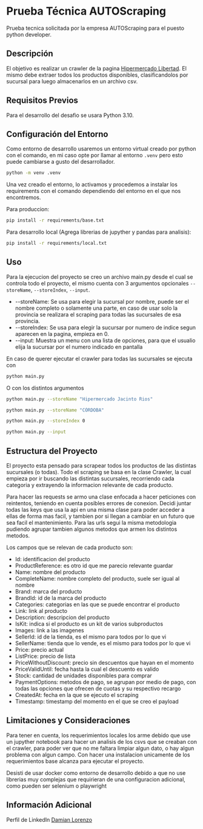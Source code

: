 # Prueba Técnica AUTOScraping

Prueba tecnica solicitada por la empresa AUTOScraping para el puesto python developer.

## Descripción

El objetivo es realizar un crawler de la pagina [Hipermercado Libertad](https://www.hiperlibertad.com.ar). El mismo debe extraer todos los productos disponibles, clasificandolos por sucursal para luego almacenarlos en un archivo csv.

## Requisitos Previos

Para el desarrollo del desafio se usara Python 3.10.

## Configuración del Entorno

Como entorno de desarrollo usaremos un entorno virtual creado por python con el comando, en mi caso opte por llamar al entorno `.venv` pero esto puede cambiarse a gusto del desarrollador.

```bash
python -m venv .venv
```

Una vez creado el entorno, lo activamos y procedemos a instalar los requirements con el comando dependiendo del entorno en el que nos encontremos.

Para produccion:

```bash
pip install -r requirements/base.txt
```

Para desarrollo local (Agrega librerias de jupyther y pandas para analisis):

```bash
pip install -r requirements/local.txt
```

## Uso

Para la ejecucion del proyecto se creo un archivo main.py desde el cual se controla todo el proyecto, el mismo cuenta con 3 argumentos opcionales `--storeName`, `--storeIndex`, `--input`.

 - --storeName: Se usa para elegir la sucursal por nombre, puede ser el nombre completo o solamente una parte, en caso de usar solo la provincia se realizara el scraping para todas las sucursales de esa provincia.
 - --storeIndex: Se usa para elegir la sucursar por numero de indice segun aparecen en la pagina, empieza en 0.
 - --input: Muestra un menu con una lista de opciones, para que el usualio elija la sucursar por el numero indicado en pantalla

En caso de querer ejecutar el crawler para todas las sucursales se ejecuta con 

```bash
python main.py
```

O con los distintos argumentos

```bash
python main.py --storeName "Hipermercado Jacinto Rios"
```

```bash
python main.py --storeName "CÓRDOBA"
```

```bash
python main.py --storeIndex 0
```

```bash
python main.py --input
```

## Estructura del Proyecto

El proyecto esta pensado para scrapear todos los productos de las distintas sucursales (o todas). Todo el scraping se basa en la clase Crawler, la cual empieza por ir buscando las distintas sucursales, recorriendo cada categoria y extrayendo la informacion relevante de cada producto.

Para hacer las requests se armo una clase enfocada a hacer peticiones con reintentos, teniendo en cuenta posibles errores de conexion. Decidi juntar todas las keys que usa la api en una misma clase para poder acceder a ellas de forma mas facil, y tambien por si llegan a cambiar en un futuro que sea facil el mantenimiento. Para las urls segui la misma metodologia pudiendo agrupar tambien algunos metodos que armen los distintos metodos.

Los campos que se relevan de cada producto son:

- Id: identificacion del producto
- ProductReference: es otro id que me parecio relevante guardar
- Name: nombre del producto
- CompleteName: nombre completo del producto, suele ser igual al nombre
- Brand: marca del producto
- BrandId: id de la marca del producto
- Categories: categorias en las que se puede encontrar el producto
- Link: link al producto
- Description: descripcion del producto
- IsKit: indica si el producto es un kit de varios subproductos
- Images: link a las imagenes
- SellerId: id de la tienda, es el mismo para todos por lo que vi
- SellerName: tienda que lo vende, es el mismo para todos por lo que vi
- Price: precio actual
- ListPrice: precio de lista
- PriceWithoutDiscount: precio sin descuentos que hayan en el momento
- PriceValidUntil: fecha hasta la cual el descuento es valido
- Stock: cantidad de unidades disponibles para comprar
- PaymentOptions: metodos de pago, se agrupan por medio de pago, con todas las opciones que ofrecen de cuotas y su respectivo recargo
- CreatedAt: fecha en la que se ejecuto el scraping
- Timestamp: timestamp del momento en el que se creo el payload

## Limitaciones y Consideraciones

Para tener en cuenta, los requerimientos locales los arme debido que use un jupyther notebook para hacer un analisis de los csvs que se creaban con el crawler, para poder ver que no me faltara limpiar algun dato, o hay algun problema con algun campo. Con hacer una instalacion unicamente de los requerimientos base alcanza para ejecutar el proyecto.

Desisti de usar docker como entorno de desarrollo debido a que no use librerias muy complejas que requirieran de una configuracion adicional, como pueden ser selenium o playwright

## Información Adicional

Perfil de LinkedIn [Damian Lorenzo](https://www.linkedin.com/in/damian-lorenzo/)
